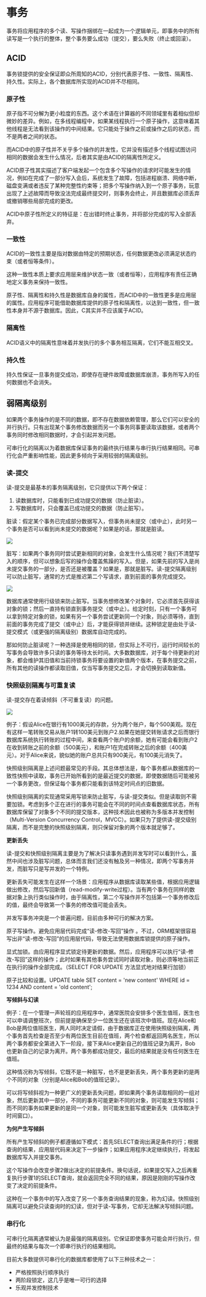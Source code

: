 # 事务

事务将应用程序的多个读、写操作捆绑在一起成为一个逻辑单元，即事务中的所有读写是一个执行的整体，整个事务要么成功（提交），要么失败（终止或回滚）。

## ACID

事务锁提供的安全保证即众所周知的ACID，分别代表原子性、一致性、隔离性、持久性。实际上，各个数据库所实现的ACID并不尽相同。

### 原子性

原子指不可分解为更小粒度的东西。这个术语在计算器的不同领域里有着相似但却微妙的差异。例如，在多线程编程中，如果某线程执行一个原子操作，这意味着其他线程是无法看到该操作的中间结果。它只能处于操作之前或操作之后的状态，而不是两者之间的状态。

而ACID中的原子性并不关乎多个操作的并发性，它并没有描述多个线程试图访问相同的数据会发生什么情况，后者其实是由ACID的隔离性所定义。

ACID原子性其实描述了客户端发起一个包含多个写操作的请求时可能发生的情况，例如在完成了一部分写入会后，系统发生了故障，包括进程崩溃、网络中断，磁盘变满或者违反了某种完整性约束等；把多个写操作纳入到一个原子事务，玩意出现了上述故障而导致没法完成最终提交时，则事务会终止，并且数据库必须丢弃或撤销哪些局部完成的更改。

ACID中原子性所定义的特征是：在出错时终止事务，并将部分完成的写入全部丢弃。

### 一致性

ACID的一致性主要是指对数据由特定的预期状态，任何数据更改必须满足状态约束（或者恒等条件）。

这种一致性本质上要求应用层来维护状态一致（或者恒等），应用程序有责任正确地定义事务来保持一致性。

原子性、隔离性和持久性是数据库自身的属性，而ACID中的一致性更多是应用层的属性。应用程序可能借助数据库提供的原子性和隔离性，以达到一致性，但一致性本身并不源于数据库。因此，C其实并不应该属于ACID。

### 隔离性

ACID语义中的隔离性意味着并发执行的多个事务相互隔离，它们不能互相交叉。

### 持久性

持久性保证一旦事务提交成功，即使存在硬件故障或数据库崩溃，事务所写入的任何数据也不会消失。

## 弱隔离级别

如果两个事务操作的是不同的数据，即不存在数据依赖管理，那么它们可以安全的并行执行。只有出现某个事务修改数据而另一个事务同事要读取该数据，或者两个事务同时修改相同数据时，才会引起并发问题。

可串行化的隔离以为着数据库保证事务的最终执行结果与串行执行结果相同。可串行化会严重影响性能，因此更多倾向于采用较弱的隔离级别。

### 读-提交

读-提交是最基本的事务隔离级别，它只提供以下两个保证：

1. 读数据库时，只能看到已成功提交的数据（防止脏读）。
2. 写数据库时，只会覆盖已成功提交的数据（防止脏写）。

脏读：假定某个事务已完成部分数据写入，但事务尚未提交（或中止），此时另一个事务是否可以看到尚未提交的数据呢？如果是的话，那就是脏读。

<img src="./image/09eb80a65129b3f3ea7040a116eb4f8c.png" />

脏写：如果两个事务同时尝试更新相同的对象，会发生什么情况呢？我们不清楚写入的顺序，但可以想象后写的操作会覆盖焦躁的写入。但是，如果先前的写入是尚未提交事务的一部分，是否还是被覆盖？如果是，那就是脏写。读-提交隔离级别可以防止脏写，通常的方式是推迟第二个写请求，直到前面的事务完成提交。

<img src="./image/325a9be35e97829a5a156f006c71fb56.png" />

数据库通常使用行级锁来防止脏写。当事务想修改某个对象时，它必须首先获得该对象的锁；然后一直持有锁直到事务提交（或中止）。给定时刻，只有一个事务可以拿到特定对象的锁，如果有另一个事务尝试更新同一个对象，则必须等待，直到前面的事务完成了提交（或中止）后，才能获得锁并继续。这种锁定是由处于读-提交模式（或更强的隔离级别）数据库自动完成的。

那如何防止脏读呢？一种选择是使用相同的锁，但实际上不可行，运行时间较长的写事务会导致许多只读的事务等待太长时间。大多数数据库，对于每个待更新的对象，都会维护其旧值和当前持锁事务将要设置的新值两个版本，在事务提交之前，所有其他的读操作都读取旧值，仅当写事务提交之后，才会切换到读取新值。

### 快照级别隔离与可重复读

读-提交存在着读倾斜（不可重复读）的问题。

<img src="./image/004823c177daf2f71d85f8cbf86c97e4.png" />

例子：假设Alice在银行有1000美元的存款，分为两个账户，每个500美观。现在有这样一笔转账交易从账户1转100美元到账户2.如果在她提交转账请求之后而银行数据库系统执行转账的过程中间，来查看两个账户的余额，她有可能会看到账户2在收到转账之前的余额（500美元），和账户1在完成转账之后的余额（400美元）。对于Alice来说，貌似她的账户总共只有900美元，有100美元消失了。

快照级别隔离是上述问题最常见的手段。其总体想法是，每个事务都从数据库的一致性快照中读取，事务已开始所看到的是最近提交的数据，即使数据随后可能被另一个事务更改，但保证每个事务都只能看到该特定时间点的旧数据。

快照级别隔离的实现通常采用写锁来防止脏写，与读-提交类似。但是读取则不需要加锁。考虑到多个正在进行的事务可能会在不同的时间点查看数据库状态，所有数据库保留了对象多个不同的提交版本，这种技术因此也被称为多版本并发控制（Multi-Version Concurrency Control，MVCC）。如果只为了提供读-提交级别隔离，而不是完整的快照级别隔离，则只保留对象的两个版本就足够了。

**更新丢失**

读-提交和快照级别隔离主要是为了解决只读事务遇到并发写时可以看到什么，虽然中间也涉及脏写问题，总体而言我们还没有触及另一种情况，即两个写事务并发，而脏写只是写并发的一个特例。

更新丢失可能发生在这样一个场景：应用程序从数据库读取某些值，根据应用逻辑做出修改，然后写回新值（read-modify-write过程）。当有两个事务在同样的数据对象上执行类似操作时，由于隔离性，第二个写操作并不包括第一个事务修改后的值，最终会导致第一个事务的修改值可能会丢失。

并发写事务冲突是一个普遍问题，目前由多种可行的解决方案。

原子写操作。避免应用层代码完成“读-修改-写回”操作 。不过，ORM框架很容易写出非“读-修改-写回”的应用层代码，导致无法使用数据库锁提供的原子操作。

显式加锁。由应用程序显式锁定待更新的数据。然后，应用程序可以执行“读-修改-写回”这样的操作；此时如果有其他事务尝试同时读取对象，则必须等地当前正在执行的操作全部完成。（SELECT FOR UPDATE 方法显式地对结果行加锁）

原子比较和设置。UPDATE table SET content = 'new content' WHERE id = 1234 AND content = 'old content';

**写倾斜与幻读**

例子：在一个管理一声轮班的应用程序中，通常医院会安排多个医生值班，医生也可以申请调整班次，但前提是确保至少一位医生还在该班次中值班。现在Alice和Bob是两位值班医生，两人同时决定请假，由于数据库正在使用快照级别隔离，两个事务首先检查是否至少有两位医生目前在值班，两个检查都返回两名医生，所以两个事务都安全第进入下一阶段，接下来Alice更新自己的值班记录为离开，Bob也更新自己的记录为离开。两个事务都成功提交，最后的结果就是没有任何医生在值班。

这种情况称为写倾斜，它既不是一种脏写，也不是更新丢失，两个事务更新的是两个不同的对象（分别是Alice和Bob的值班记录）。

可以将写倾斜视为一种更广义的更新丢失问题，即如果两个事务读取相同的一组对象，然后更新其中一部分，不同的事务可能更新不同的对象，则可能发生写倾斜；而不同的事务如果更新的是同一个对象，则可能发生脏写或更新丢失（具体取决于时间窗口）。

**为何产生写倾斜**

所有产生写倾斜的例子都遵循如下模式：首先SELECT查询出满足条件的行；根据查询的结果，应用层代码来决定下一步操作；如果应用程序决定继续执行，将发起数据库写入并提交事务。

这个写操作会改变步骤2做出决定的前提条件。换句话说，如果提交写入之后再重复执行步骤1的SELECT查询，就会返回完全不同的结果，原因是刚刚的写操作改变了决定的前提条件。

这种在一个事务中的写入改变了另一个事务查询结果的现象，称为幻读。快照级别隔离可以避免只读查询时的幻读，但对于读-写事务，它却无法解决写倾斜问题。

### 串行化 ###

可串行化隔离通常被认为是最强的隔离级别。它保证即使事务可能会并行执行，但最终的结果与每次一个即串行执行的结果相同。

目前大多数提供可串行化的数据库都使用了以下三种技术之一：

* 严格按照执行顺序执行
* 两阶段锁定，这几乎是唯一可行的选择
* 乐观并发控制技术